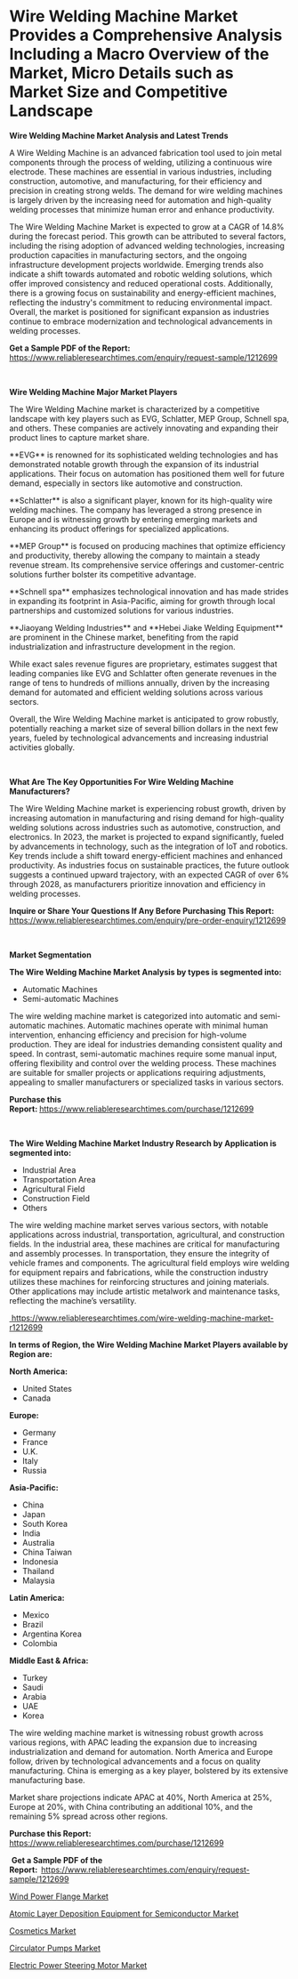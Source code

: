 <p><h1>Wire Welding Machine Market Provides a Comprehensive Analysis Including a Macro Overview of the Market, Micro Details such as Market Size and Competitive Landscape</h1></p><p><strong>Wire Welding Machine Market Analysis and Latest Trends</strong></p>
<p><p>A Wire Welding Machine is an advanced fabrication tool used to join metal components through the process of welding, utilizing a continuous wire electrode. These machines are essential in various industries, including construction, automotive, and manufacturing, for their efficiency and precision in creating strong welds. The demand for wire welding machines is largely driven by the increasing need for automation and high-quality welding processes that minimize human error and enhance productivity.</p><p>The Wire Welding Machine Market is expected to grow at a CAGR of 14.8% during the forecast period. This growth can be attributed to several factors, including the rising adoption of advanced welding technologies, increasing production capacities in manufacturing sectors, and the ongoing infrastructure development projects worldwide. Emerging trends also indicate a shift towards automated and robotic welding solutions, which offer improved consistency and reduced operational costs. Additionally, there is a growing focus on sustainability and energy-efficient machines, reflecting the industry's commitment to reducing environmental impact. Overall, the market is positioned for significant expansion as industries continue to embrace modernization and technological advancements in welding processes.</p></p>
<p><strong>Get a Sample PDF of the Report:&nbsp;</strong> <a href="https://www.reliableresearchtimes.com/enquiry/request-sample/1212699?utm_campaign=1386&utm_medium=2&utm_source=Github&utm_content=ia&utm_term=06102024&utm_id=wire-welding-machine">https://www.reliableresearchtimes.com/enquiry/request-sample/1212699</a></p>
<p>&nbsp;</p>
<p><strong>Wire Welding Machine Major Market Players</strong></p>
<p><p>The Wire Welding Machine market is characterized by a competitive landscape with key players such as EVG, Schlatter, MEP Group, Schnell spa, and others. These companies are actively innovating and expanding their product lines to capture market share.</p><p>**EVG** is renowned for its sophisticated welding technologies and has demonstrated notable growth through the expansion of its industrial applications. Their focus on automation has positioned them well for future demand, especially in sectors like automotive and construction.</p><p>**Schlatter** is also a significant player, known for its high-quality wire welding machines. The company has leveraged a strong presence in Europe and is witnessing growth by entering emerging markets and enhancing its product offerings for specialized applications.</p><p>**MEP Group** is focused on producing machines that optimize efficiency and productivity, thereby allowing the company to maintain a steady revenue stream. Its comprehensive service offerings and customer-centric solutions further bolster its competitive advantage. </p><p>**Schnell spa** emphasizes technological innovation and has made strides in expanding its footprint in Asia-Pacific, aiming for growth through local partnerships and customized solutions for various industries.</p><p>**Jiaoyang Welding Industries** and **Hebei Jiake Welding Equipment** are prominent in the Chinese market, benefiting from the rapid industrialization and infrastructure development in the region. </p><p>While exact sales revenue figures are proprietary, estimates suggest that leading companies like EVG and Schlatter often generate revenues in the range of tens to hundreds of millions annually, driven by the increasing demand for automated and efficient welding solutions across various sectors.</p><p>Overall, the Wire Welding Machine market is anticipated to grow robustly, potentially reaching a market size of several billion dollars in the next few years, fueled by technological advancements and increasing industrial activities globally.</p></p>
<p>&nbsp;</p>
<p><strong>What Are The Key Opportunities For Wire Welding Machine Manufacturers?</strong></p>
<p><p>The Wire Welding Machine market is experiencing robust growth, driven by increasing automation in manufacturing and rising demand for high-quality welding solutions across industries such as automotive, construction, and electronics. In 2023, the market is projected to expand significantly, fueled by advancements in technology, such as the integration of IoT and robotics. Key trends include a shift toward energy-efficient machines and enhanced productivity. As industries focus on sustainable practices, the future outlook suggests a continued upward trajectory, with an expected CAGR of over 6% through 2028, as manufacturers prioritize innovation and efficiency in welding processes.</p></p>
<p><strong>Inquire or Share Your Questions If Any Before Purchasing This Report:</strong> <a href="https://www.reliableresearchtimes.com/enquiry/pre-order-enquiry/1212699?utm_campaign=1386&utm_medium=2&utm_source=Github&utm_content=ia&utm_term=06102024&utm_id=wire-welding-machine">https://www.reliableresearchtimes.com/enquiry/pre-order-enquiry/1212699</a></p>
<p>&nbsp;</p>
<p><strong>Market Segmentation</strong></p>
<p><strong>The Wire Welding Machine Market Analysis by types is segmented into:</strong></p>
<p><ul><li>Automatic Machines</li><li>Semi-automatic Machines</li></ul></p>
<p><p>The wire welding machine market is categorized into automatic and semi-automatic machines. Automatic machines operate with minimal human intervention, enhancing efficiency and precision for high-volume production. They are ideal for industries demanding consistent quality and speed. In contrast, semi-automatic machines require some manual input, offering flexibility and control over the welding process. These machines are suitable for smaller projects or applications requiring adjustments, appealing to smaller manufacturers or specialized tasks in various sectors.</p></p>
<p><strong>Purchase this Report:&nbsp;</strong><a href="https://www.reliableresearchtimes.com/purchase/1212699?utm_campaign=1386&utm_medium=2&utm_source=Github&utm_content=ia&utm_term=06102024&utm_id=wire-welding-machine">https://www.reliableresearchtimes.com/purchase/1212699</a></p>
<p>&nbsp;</p>
<p><strong>The Wire Welding Machine Market Industry Research by Application is segmented into:</strong></p>
<p><ul><li>Industrial Area</li><li>Transportation Area</li><li>Agricultural Field</li><li>Construction Field</li><li>Others</li></ul></p>
<p><p>The wire welding machine market serves various sectors, with notable applications across industrial, transportation, agricultural, and construction fields. In the industrial area, these machines are critical for manufacturing and assembly processes. In transportation, they ensure the integrity of vehicle frames and components. The agricultural field employs wire welding for equipment repairs and fabrications, while the construction industry utilizes these machines for reinforcing structures and joining materials. Other applications may include artistic metalwork and maintenance tasks, reflecting the machine’s versatility.</p></p>
<p><a href="https://www.reliableresearchtimes.com/wire-welding-machine-market-r1212699?utm_campaign=1386&utm_medium=2&utm_source=Github&utm_content=ia&utm_term=06102024&utm_id=wire-welding-machine">&nbsp;https://www.reliableresearchtimes.com/wire-welding-machine-market-r1212699</a></p>
<p><strong>In terms of Region, the Wire Welding Machine Market Players available by Region are:</strong></p>
<p>
    <p> <strong> North America: </strong>
        <ul>
            <li>United States</li>
            <li>Canada</li>
        </ul>
        </p> 
    <p> <strong> Europe: </strong>
        <ul>
            <li>Germany</li>
            <li>France</li>
            <li>U.K.</li>
            <li>Italy</li>
            <li>Russia</li>
        </ul>
        </p> 
    <p> <strong> Asia-Pacific: </strong>
        <ul>
            <li>China</li>
            <li>Japan</li>
            <li>South Korea</li>
            <li>India</li>
            <li>Australia</li>
            <li>China Taiwan</li>
            <li>Indonesia</li>
            <li>Thailand</li>
            <li>Malaysia</li>
        </ul>
        </p> 
    <p> <strong> Latin America: </strong>
        <ul>
            <li>Mexico</li>
            <li>Brazil</li>
            <li>Argentina Korea</li>
            <li>Colombia</li>
        </ul>
        </p> 
    <p> <strong> Middle East & Africa: </strong>
        <ul>
            <li>Turkey</li>
            <li>Saudi</li>
            <li>Arabia</li>
            <li>UAE</li>
            <li>Korea</li>
        </ul>
    </p>
    </p>
<p><p>The wire welding machine market is witnessing robust growth across various regions, with APAC leading the expansion due to increasing industrialization and demand for automation. North America and Europe follow, driven by technological advancements and a focus on quality manufacturing. China is emerging as a key player, bolstered by its extensive manufacturing base. </p><p>Market share projections indicate APAC at 40%, North America at 25%, Europe at 20%, with China contributing an additional 10%, and the remaining 5% spread across other regions.</p></p>
<p><strong>Purchase this Report: </strong><a href="https://www.reliableresearchtimes.com/purchase/1212699?utm_campaign=1386&utm_medium=2&utm_source=Github&utm_content=ia&utm_term=06102024&utm_id=wire-welding-machine">https://www.reliableresearchtimes.com/purchase/1212699</a></p>
<p>&nbsp;<strong>Get a Sample PDF of the Report:&nbsp;&nbsp;</strong><a href="https://www.reliableresearchtimes.com/enquiry/request-sample/1212699?utm_campaign=1386&utm_medium=2&utm_source=Github&utm_content=ia&utm_term=06102024&utm_id=wire-welding-machine">https://www.reliableresearchtimes.com/enquiry/request-sample/1212699</a></p>
<p><strong></strong></p>
<p><p><a href="https://www.linkedin.com/pulse/global-wind-power-flange-market-share-growth-opportunities-vblee?utm_campaign=1386&utm_medium=2&utm_source=Github&utm_content=ia&utm_term=06102024&utm_id=wire-welding-machine">Wind Power Flange Market</a></p><p><a href="https://github.com/hgf64gh/Market-Research-Report-List-1/blob/main/atomic-layer-deposition-equipment-for-semiconductor-market.md?utm_campaign=1386&utm_medium=2&utm_source=Github&utm_content=ia&utm_term=06102024&utm_id=wire-welding-machine">Atomic Layer Deposition Equipment for Semiconductor Market</a></p><p><a href="https://www.linkedin.com/pulse/cosmetics-revenue-growth-report-2024-2031-score-market-gwyee?utm_campaign=1386&utm_medium=2&utm_source=Github&utm_content=ia&utm_term=06102024&utm_id=wire-welding-machine">Cosmetics Market</a></p><p><a href="https://www.linkedin.com/pulse/insights-circulator-pumps-industry-market-financial-status-rf6ae?utm_campaign=1386&utm_medium=2&utm_source=Github&utm_content=ia&utm_term=06102024&utm_id=wire-welding-machine">Circulator Pumps Market</a></p><p><a href="https://www.linkedin.com/pulse/deep-dive-electric-power-steering-motor-market-itstrends-segmentation-mduuf?utm_campaign=1386&utm_medium=2&utm_source=Github&utm_content=ia&utm_term=06102024&utm_id=wire-welding-machine">Electric Power Steering Motor Market</a></p></p>
